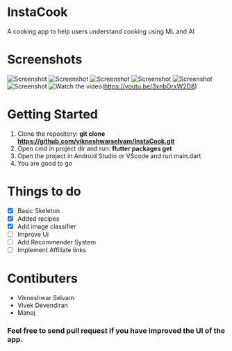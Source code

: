 # InstaCook
A cooking app to help users understand cooking using ML and AI
# Screenshots
![Screenshot](/login_page.jpg)
![Screenshot](/Screenshot-1.jpg)
![Screenshot](/food_detector.jpg)
![Screenshot](/chatbot.jpg)
![Screenshot](/Screenshot-3.jpg)
![Screenshot](/Screenshot-2.jpg)
![Watch the video](/login_page.jpg)(https://youtu.be/3xnbOrxW2D8)

# Getting Started
1. Clone the repository: **git clone https://github.com/vikneshwarselvam/InstaCook.git**
2. Open cmd in project dir and run: **flutter packages get**
3. Open the project in Android Studio or VScode and run main.dart
4. You are good to go

# Things to do
- [x] Basic Skeleton
- [x] Added recipes
- [x] Add image classifier
- [ ] Improve Ui
- [ ] Add Recommender System
- [ ] Implement Affiliate links

# Contibuters
- Vikneshwar Selvam
- Vivek Devendiran
- Manoj 

### Feel free to send pull request if you have improved the UI of the app.
